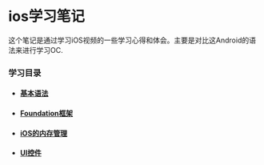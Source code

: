 # ios学习笔记

这个笔记是通过学习iOS视频的一些学习心得和体会。主要是对比这Android的语法来进行学习OC.

### 学习目录

* #### [基本语法](/chapter1.md)
* #### [Foundation框架](/foundationkuang-jia.md)
* #### [iOS的内存管理](/iosde-nei-cun-guan-li.md)
* #### [UI控件](/uikong-jian.md)

#### 



